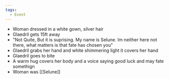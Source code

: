 ```yaml
---
tags:
  - Event
---
```


- Woman dressed in a white gown, silver hair
- Glaedril gets 15ft away
- "Not Quite, But it is suprising. My name is Selune. Im neither here not there, what matters is that fate has chosen you"
- Glaedril grabs her hand and white shimmering light it covers her hand
- Glaedril goes to bite
- A warm hug covers her body and a voice saying good luck and may fate somethign
- Woman was [[Selune]]